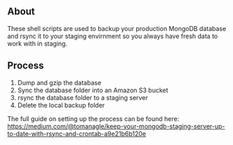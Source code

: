 ## About
These shell scripts are used to backup your production MongoDB database and rsync it to your staging envirnment so you always have fresh data to work with in staging.

## Process
1) Dump and gzip the database
2) Sync the database folder into an Amazon S3 bucket
3) rsync the database folder to a staging server
4) Delete the local backup folder


The full guide on setting up the process can be found here: https://medium.com/@tomanagle/keep-your-mongodb-staging-server-up-to-date-with-rsync-and-crontab-a9e21b6b120e